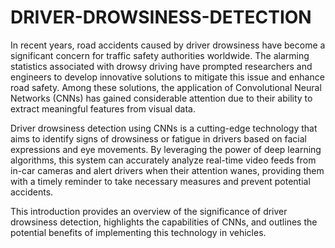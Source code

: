 # DRIVER-DROWSINESS-DETECTION
In recent years, road accidents caused by driver drowsiness have become a significant concern for traffic safety authorities worldwide. The alarming statistics associated with drowsy driving have prompted researchers and engineers to develop innovative solutions to mitigate this issue and enhance road safety. Among these solutions, the application of Convolutional Neural Networks (CNNs) has gained considerable attention due to their ability to extract meaningful features from visual data.

Driver drowsiness detection using CNNs is a cutting-edge technology that aims to identify signs of drowsiness or fatigue in drivers based on facial expressions and eye movements. By leveraging the power of deep learning algorithms, this system can accurately analyze real-time video feeds from in-car cameras and alert drivers when their attention wanes, providing them with a timely reminder to take necessary measures and prevent potential accidents.

This introduction provides an overview of the significance of driver drowsiness detection, highlights the capabilities of CNNs, and outlines the potential benefits of implementing this technology in vehicles.
